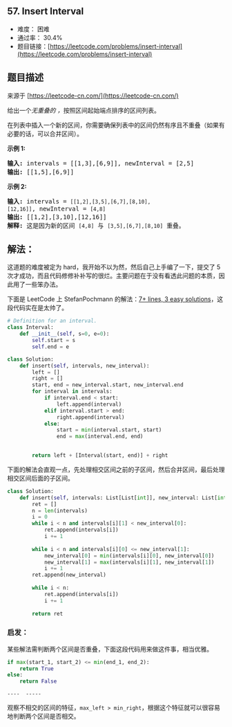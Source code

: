 ## 57. Insert Interval

- 难度： 困难
- 通过率： 30.4%
- 题目链接：[https://leetcode.com/problems/insert-interval](https://leetcode.com/problems/insert-interval)


## 题目描述

来源于 [https://leetcode-cn.com/](https://leetcode-cn.com/)

<p>给出一个<em>无重叠的 ，</em>按照区间起始端点排序的区间列表。</p>

<p>在列表中插入一个新的区间，你需要确保列表中的区间仍然有序且不重叠（如果有必要的话，可以合并区间）。</p>

<p><strong>示例&nbsp;1:</strong></p>

<pre><strong>输入:</strong> intervals = [[1,3],[6,9]], newInterval = [2,5]
<strong>输出:</strong> [[1,5],[6,9]]
</pre>

<p><strong>示例&nbsp;2:</strong></p>

<pre><strong>输入:</strong> intervals = <code>[[1,2],[3,5],[6,7],[8,10],[12,16]]</code>, newInterval = <code>[4,8]</code>
<strong>输出:</strong> [[1,2],[3,10],[12,16]]
<strong>解释:</strong> 这是因为新的区间 <code>[4,8]</code> 与 <code>[3,5],[6,7],[8,10]</code>&nbsp;重叠。
</pre>


## 解法：

这道题的难度被定为 hard，我开始不以为然，然后自己上手编了一下，提交了 5 次才成功，而且代码修修补补写的很烂。主要问题在于没有看透此问题的本质，因此用了一些笨办法。


下面是 LeetCode 上 StefanPochmann 的解法：[7+ lines, 3 easy solutions](https://leetcode.com/problems/insert-interval/discuss/21622/7%2B-lines-3-easy-solutions)，这段代码实在是太帅了。


```python
# Definition for an interval.
class Interval:
    def __init__(self, s=0, e=0):
        self.start = s
        self.end = e

class Solution:
    def insert(self, intervals, new_interval):
        left = []
        right = []
        start, end = new_interval.start, new_interval.end
        for interval in intervals:
            if interval.end < start:
                left.append(interval)
            elif interval.start > end:
                right.append(interval)
            else:
                start = min(interval.start, start)
                end = max(interval.end, end)
                

        return left + [Interval(start, end)] + right
```

下面的解法会直观一点，先处理相交区间之前的子区间，然后合并区间，最后处理相交区间后面的子区间。

```python
class Solution:
    def insert(self, intervals: List[List[int]], new_interval: List[int]) -> List[List[int]]:
        ret = []
        n = len(intervals)
        i = 0
        while i < n and intervals[i][1] < new_interval[0]:
            ret.append(intervals[i])
            i += 1
            
        while i < n and intervals[i][0] <= new_interval[1]:
            new_interval[0] = min(intervals[i][0], new_interval[0])
            new_interval[1] = max(intervals[i][1], new_interval[1])
            i += 1
        ret.append(new_interval)
        
        while i < n:
            ret.append(intervals[i])
            i += 1
        
        return ret
```


### 启发：

某些解法需判断两个区间是否重叠，下面这段代码用来做这件事，相当优雅。

```python
if max(start_1, start_2) <= min(end_1, end_2):
    return True
else:
    return False
```

```
----  -----
```

观察不相交的区间的特征，`max_left > min_right`，根据这个特征就可以很容易地判断两个区间是否相交。